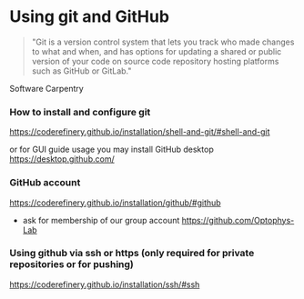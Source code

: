 # Using git and GitHub
>"Git is a version control system that lets you track who made changes to what and when, and has options for updating a
shared or public version of your code on source code repository hosting platforms such as GitHub or GitLab."

Software Carpentry 

### How to install and configure git
<https://coderefinery.github.io/installation/shell-and-git/#shell-and-git>

or for GUI guide usage you may install GitHub desktop <https://desktop.github.com/>


### GitHub account
<https://coderefinery.github.io/installation/github/#github>

- ask for membership of our group account <https://github.com/Optophys-Lab>

### Using github via ssh or https (only required for private repositories or for pushing)
<https://coderefinery.github.io/installation/ssh/#ssh>